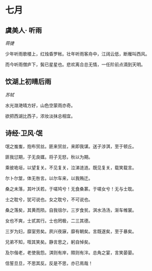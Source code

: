 # 七月

## 虞美人· 听雨

_蒋捷_

少年听雨歌楼上，红烛昏罗帐。壮年听雨客舟中，江阔云低，断雁叫西风。

而今听雨僧庐下，鬓已星星也。悲欢离合总无情，一任阶前点滴到天明。

## 饮湖上初晴后雨

_苏轼_

水光潋滟晴方好，山色空蒙雨亦奇。

欲把西湖比西子，浓妆淡抹总相宜。

## 诗经·卫风·氓

氓之蚩蚩，抱布贸丝。匪来贸丝，来即我谋。送子涉淇，至于顿丘。

匪我愆期，子无良媒。将子无怒，秋以为期。

乘彼垝垣，以望复关。不见复关，泣涕涟涟。既见复关，载笑载言。

尔卜尔筮，体无咎言。以尔车来，以我贿迁。

桑之未落，其叶沃若。于嗟鸠兮！无食桑葚。于嗟女兮！无与士耽。

士之耽兮，犹可说也。女之耽兮，不可说也。

桑之落矣，其黄而陨。自我徂尔，三岁食贫。淇水汤汤，渐车帷裳。

女也不爽，士贰其行。士也罔极，二三其德。

三岁为妇，靡室劳矣。夙兴夜寐，靡有朝矣。言既遂矣，至于暴矣。

兄弟不知，咥其笑矣。静言思之，躬自悼矣。

及尔偕老，老使我怨。淇则有岸，隰则有泮。总角之宴，言笑晏晏。

信誓旦旦，不思其反。反是不思，亦已焉哉！

